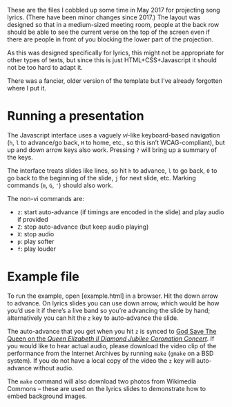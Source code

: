 
These are the files I cobbled up some time in May 2017 for projecting song lyrics.
(There have been minor changes since 2017.)
The layout was designed so that in a medium-sized meeting room,
people at the back row should be able to see the current verse on the top of the screen
even if there are people in front of you blocking the lower part of the projection.

As this was designed specifically for lyrics,
this might not be appropriate for other types of texts,
but since this is just HTML+CSS+Javascript it should not be too hard to adapt it.

There was a fancier, older version of the template but I’ve already forgotten where I put it.

Running a presentation
==========

The Javascript interface uses a vaguely *vi*-like keyboard-based navigation
(`h`, `l` to advance/go back, `H` to home, etc., so this isn’t WCAG-compliant),
but up and down arrow keys also work.
Pressing `?` will bring up a summary of the keys.

The interface treats slides like lines,
so hit `h` to advance,
`l` to go back,
`0` to go back to the beginning of the slide,
`j` for next slide, etc.
Marking commands (`m`, `G`, `'`) should also work.

The non-vi commands are:
* `z`: start auto-advance (if timings are encoded in the slide) and play audio if provided
* `Z`: stop auto-advance (but keep audio playing)
* `X`: stop audio
* `p`: play softer
* `f`: play louder


Example file
============

To run the example, open [example.html] in a browser.
Hit the down arrow to advance.
On lyrics slides you can use down arrow,
which would be how you’d use it if there’s a live band so you’re advancing the slide by hand;
alternatively you can hit the `z` key to auto-advance the slide.

The auto-advance that you get when you hit `z` is synced to 
[God Save The Queen on the *Queen Elizabeth II Diamond Jubilee Coronation Concert*](https://archive.org/details/QueenElizabethIIDiamondJubileeCoronationConcert/29+The+National+Anthem+-+God+Save+The+Queen+(ARR+JACOB).mpg).
If you would like to hear actual audio,
please download the video clip of the performance
from the Internet Archives by running `make`
(`gmake` on a BSD system).
If you do not have a local copy of the video the `z` key will auto-advance without audio.

The `make` command will also download two photos from Wikimedia Commons –
these are used on the lyrics slides to demonstrate how to embed background images.




